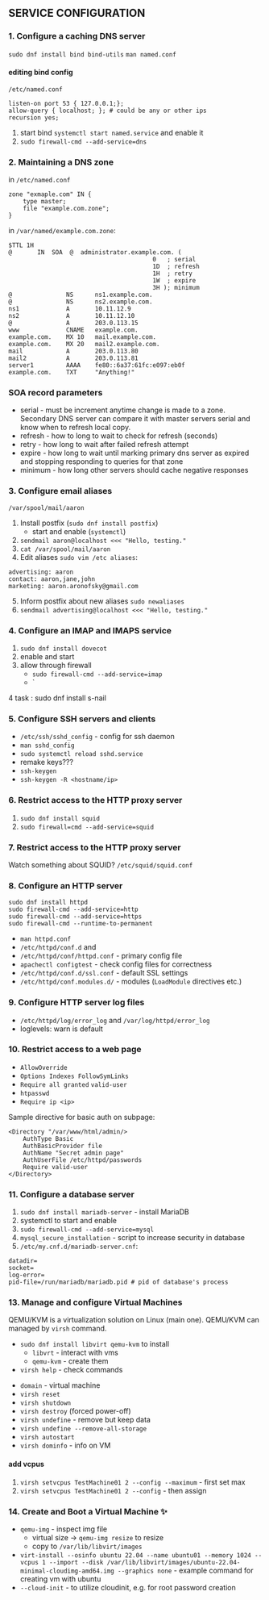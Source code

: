 ## SERVICE CONFIGURATION

### 1. Configure a caching DNS server
`sudo dnf install bind bind-utils` 
`man named.conf`

#### editing bind config
`/etc/named.conf`
```
listen-on port 53 { 127.0.0.1;};
allow-query { localhost; }; # could be any or other ips
recursion yes;

```
1. start bind `systemctl start named.service` and enable it
2. `sudo firewall-cmd --add-service=dns`

### 2. Maintaining a DNS zone
in `/etc/named.conf`
```
zone "exmaple.com" IN {
    type master;
    file "example.com.zone";
}

```
in `/var/named/example.com.zone`:
```
$TTL 1H
@       IN  SOA  @  administrator.example.com. (
                                        0   ; serial
                                        1D  ; refresh
                                        1H  ; retry
                                        1W  ; expire
                                        3H ); minimum
@               NS      ns1.example.com.
@               NS      ns2.example.com.
ns1             A       10.11.12.9
ns2             A       10.11.12.10
@               A       203.0.113.15
www             CNAME   example.com.
example.com.    MX 10   mail.example.com.
example.com.    MX 20   mail2.example.com.
mail            A       203.0.113.80
mail2           A       203.0.113.81
server1         AAAA    fe80::6a37:61fc:e097:eb0f
example.com.    TXT     "Anything!"

```


### SOA record parameters
* serial - must be increment anytime change is made to a zone. Secondary DNS server can compare it with master servers serial and know when to refresh local copy.
* refresh - how to long to wait to check for refresh (seconds)
* retry - how long to wait after failed refresh attempt
* expire - how long to wait until marking primary dns server as expired and stopping responding to queries for that zone
* minimum - how long other servers should cache negative responses


### 3. Configure email aliases
`/var/spool/mail/aaron`

1. Install postfix (`sudo dnf install postfix`)
    - start and enable (`systemctl`)
2. `sendmail aaron@localhost <<< "Hello, testing."`
3. `cat /var/spool/mail/aaron`
4. Edit aliases `sudo vim /etc aliases`:
```
advertising: aaron
contact: aaron,jane,john
marketing: aaron.aronofsky@gmail.com
```
5. Inform postfix about new aliases `sudo newaliases`
6. `sendmail advertising@localhost <<< "Hello, testing."`

### 4. Configure an IMAP and IMAPS service

1. `sudo dnf install dovecot`
2. enable and start
3. allow through firewall
    - `sudo firewall-cmd --add-service=imap`
    - `


4 task : sudo dnf install s-nail


### 5. Configure SSH servers and clients
* `/etc/ssh/sshd_config` - config for ssh daemon
* `man sshd_config`
* `sudo systemctl reload sshd.service`
* remake keys???
* `ssh-keygen`
* `ssh-keygen -R <hostname/ip>`


### 6. Restrict access to the HTTP proxy server
1. `sudo dnf install squid`
2. `sudo firewall=cmd --add-service=squid`


### 7. Restrict access to the HTTP proxy server
Watch something about SQUID?
`/etc/squid/squid.conf`

### 8. Configure an HTTP server
```
sudo dnf install httpd
sudo firewall-cmd --add-service=http
sudo firewall-cmd --add-service=https
sudo firewall-cmd --runtime-to-permanent
```
* `man httpd.conf`
* `/etc/httpd/conf.d` and 
* `/etc/httpd/conf/httpd.conf` - primary config file
* `apachectl configtest` - check config files for correctness
* `/etc/httpd/conf.d/ssl.conf` - default SSL settings
* `/etc/httpd/conf.modules.d/` - modules (`LoadModule` directives etc.)

### 9. Configure HTTP server log files
* `/etc/httpd/log/error_log` and `/var/log/httpd/error_log`
* loglevels: warn is default

### 10. Restrict access to a web page
* `AllowOverride` 
* `Options Indexes FollowSymLinks`
* `Require all granted` `valid-user`
* `htpasswd`
* `Require ip <ip>`

Sample directive for basic auth on subpage:
```
<Directory "/var/www/html/admin/>
    AuthType Basic
    AuthBasicProvider file
    AuthName "Secret admin page"
    AuthUserFile /etc/httpd/passwords
    Require valid-user
</Directory>
```

### 11. Configure a database server
1. `sudo dnf install mariadb-server` - install MariaDB
2. systemctl to start and enable
3. `sudo firewall-cmd --add-service=mysql` 
4. `mysql_secure_installation` - script to increase security in database
5. `/etc/my.cnf.d/mariadb-server.cnf`:
```
datadir=
socket=
log-error=
pid-file=/run/mariadb/mariadb.pid # pid of database's process
```

### 13. Manage and configure Virtual Machines
QEMU/KVM is a virtualization solution on Linux (main one). QEMU/KVM can managed by `virsh` command.
* `sudo dnf install libvirt qemu-kvm` to install 
    - `libvrt` - interact with vms
    - `qemu-kvm` - create them
* `virsh help` - check commands
 - `domain` - virtual machine
 - `virsh reset`
 - `virsh shutdown`
 - `virsh destroy` (forced power-off)
 - `virsh undefine` - remove but keep data
 - `virsh undefine --remove-all-storage`
 - `virsh autostart`
 - `virsh dominfo` - info on VM

 #### add vcpus
 1. `virsh setvcpus TestMachine01 2 --config --maximum` - first set max
 2. `virsh setvcpus TestMachine01 2 --config` - then assign

### 14. Create and Boot a Virtual Machine ✨
* `qemu-img` - inspect img file
    - virtual size -> `qemu-img resize` to resize
    - copy to `/var/lib/libvirt/images`
* `virt-install --osinfo ubuntu 22.04 --name ubuntu01 --memory 1024 --vcpus 1 --import --disk /var/lib/libvirt/images/ubuntu-22.04-minimal-cloudimg-amd64.img --graphics none` - example command for creating vm with ubuntu 
* `--cloud-init` - to utilize cloudinit, e.g. for root password creation 
